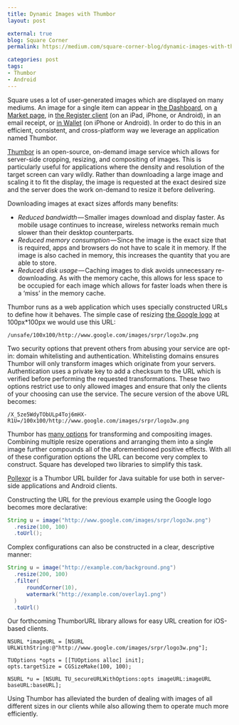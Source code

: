 ```yaml
---
title: Dynamic Images with Thumbor
layout: post

external: true
blog: Square Corner
permalink: https://medium.com/square-corner-blog/dynamic-images-with-thumbor-a430a1cfcd87

categories: post
tags:
- Thumbor
- Android
---
```


Square uses a lot of user-generated images which are displayed on many mediums. An image for a single item can appear in [the Dashboard](https://squareup.com/dashboard), on [a Market page](https://squareup.com/market), in [the Register client](https://squareup.com/register) (on an iPad, iPhone, or Android), in an email receipt, or [in Wallet](https://squareup.com/wallet) (on iPhone or Android). In order to do this in an efficient, consistent, and cross-platform way we leverage an application named Thumbor.

[Thumbor](http://github.com/globocom/thumbor/) is an open-source, on-demand image service which allows for server-side cropping, resizing, and compositing of images. This is particularly useful for applications where the density and resolution of the target screen can vary wildly. Rather than downloading a large image and scaling it to fit the display, the image is requested at the exact desired size and the server does the work on-demand to resize it before delivering.

Downloading images at exact sizes affords many benefits:

* _Reduced bandwidth_ — Smaller images download and display faster. As mobile usage continues to increase, wireless networks remain much slower than their desktop counterparts.
* _Reduced memory consumption_ — Since the image is the exact size that is required, apps and browsers do not have to scale it in memory. If the image is also cached in memory, this increases the quantity that you are able to store.
* _Reduced disk usage_ — Caching images to disk avoids unnecessary re-downloading. As with the memory cache, this allows for less space to be occupied for each image which allows for faster loads when there is a ‘miss’ in the memory cache.

Thumbor runs as a web application which uses specially constructed URLs to define how it behaves. The simple case of resizing [the Google logo](http://www.google.com/images/srpr/logo3w.png) at 100px\*100px we would use this URL:

```
/unsafe/100x100/http://www.google.com/images/srpr/logo3w.png
```

Two security options that prevent others from abusing your service are opt-in: domain whitelisting and authentication. Whitelisting domains ensures Thumbor will only transform images which originate from your servers. Authentication uses a private key to add a checksum to the URL which is verified before performing the requested transformations. These two options restrict use to only allowed images and ensure that only the clients of your choosing can use the service. The secure version of the above URL becomes:

```
/X_5ze5WdyTObULp4Toj6mHX-R1U=/100x100/http://www.google.com/images/srpr/logo3w.png
```

Thumbor has [many options](https://github.com/globocom/thumbor/wiki/Usage) for transforming and compositing images. Combining multiple resize operations and arranging them into a single image further compounds all of the aforementioned positive effects. With all of these configuration options the URL can become very complex to construct. Square has developed two libraries to simplify this task.

[Pollexor](http://square.github.com/pollexor/) is a Thumbor URL builder for Java suitable for use both in server-side applications and Android clients.

Constructing the URL for the previous example using the Google logo becomes more declarative:

```java
String u = image("http://www.google.com/images/srpr/logo3w.png")
  .resize(100, 100)
  .toUrl();
```

Complex configurations can also be constructed in a clear, descriptive manner:

```java
String u = image("http://example.com/background.png")
  .resize(200, 100)
  .filter(
      roundCorner(10),
      watermark("http://example.com/overlay1.png")
  )
  .toUrl()
```

Our forthcoming ThumborURL library allows for easy URL creation for iOS-based clients.

```objc
NSURL *imageURL = [NSURL URLWithString:@"http://www.google.com/images/srpr/logo3w.png"];

TUOptions *opts = [[TUOptions alloc] init];
opts.targetSize = CGSizeMake(100, 100);

NSURL *u = [NSURL TU_secureURLWithOptions:opts imageURL:imageURL baseURL:baseURL];
```

Using Thumbor has alleviated the burden of dealing with images of all different sizes in our clients while also allowing them to operate much more efficiently.